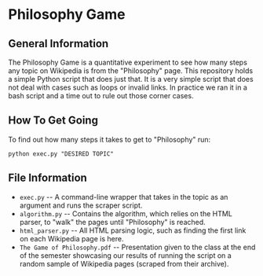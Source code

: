 # Philosophy Game

## General Information

The Philosophy Game is a quantitative experiment to see how many steps any topic on Wikipedia is from the "Philosophy" page. This repository holds a simple Python script that does just that. It is a very simple script that does not deal with cases such as loops or invalid links. In practice we ran it in a bash script and a time out to rule out those corner cases.

## How To Get Going

To find out how many steps it takes to get to "Philosophy" run:

```shell
python exec.py "DESIRED TOPIC"
```

## File Information

* `exec.py` -- A command-line wrapper that takes in the topic as an argument and runs the scraper script.
* `algorithm.py` -- Contains the algorithm, which relies on the HTML parser, to "walk" the pages until "Philosophy" is reached.
* `html_parser.py` -- All HTML parsing logic, such as finding the first link on each Wikipedia page is here.
* `The Game of Philosophy.pdf` -- Presentation given to the class at the end of the semester showcasing our results of running the script on a random sample of Wikipedia pages (scraped from their archive).
